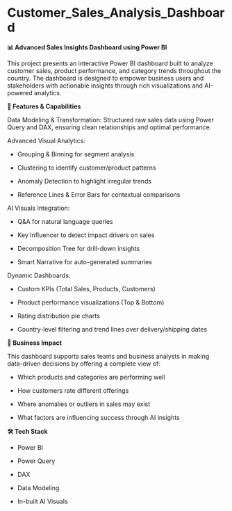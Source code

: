 # Customer_Sales_Analysis_Dashboard

**📊 Advanced Sales Insights Dashboard using Power BI**

This project presents an interactive Power BI dashboard built to analyze customer sales, product performance, and category trends throughout the country. The dashboard is designed to empower business users and stakeholders with actionable insights through rich visualizations and AI-powered analytics.

**🔧 Features & Capabilities**

Data Modeling & Transformation: Structured raw sales data using Power Query and DAX, ensuring clean relationships and optimal performance.

Advanced Visual Analytics:

-  Grouping & Binning for segment analysis

-  Clustering to identify customer/product patterns

-  Anomaly Detection to highlight irregular trends

-  Reference Lines & Error Bars for contextual comparisons

AI Visuals Integration:

- Q&A for natural language queries

- Key Influencer to detect impact drivers on sales

- Decomposition Tree for drill-down insights

- Smart Narrative for auto-generated summaries

Dynamic Dashboards:

- Custom KPIs (Total Sales, Products, Customers)

- Product performance visualizations (Top & Bottom)

- Rating distribution pie charts

- Country-level filtering and trend lines over delivery/shipping dates

**💼 Business Impact**

This dashboard supports sales teams and business analysts in making data-driven decisions by offering a complete view of:

- Which products and categories are performing well

- How customers rate different offerings

- Where anomalies or outliers in sales may exist

- What factors are influencing success through AI insights

**🛠 Tech Stack**

- Power BI

- Power Query

- DAX

- Data Modeling

- In-built AI Visuals
